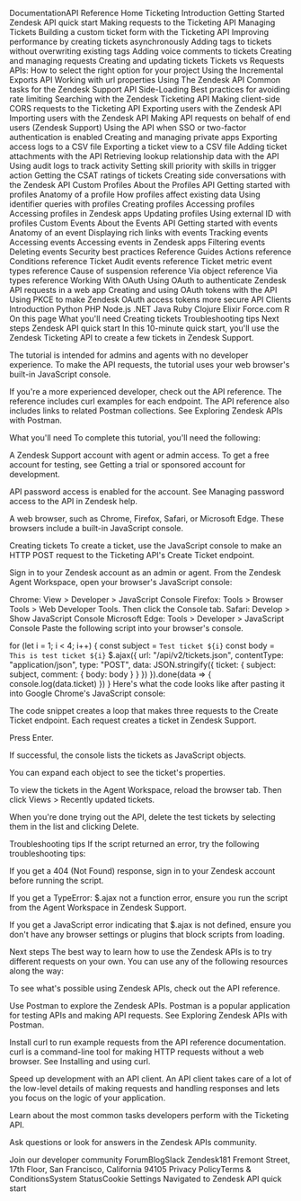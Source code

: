 DocumentationAPI Reference
Home
Ticketing
Introduction
Getting Started
Zendesk API quick start
Making requests to the Ticketing API
Managing Tickets
Building a custom ticket form with the Ticketing API
Improving performance by creating tickets asynchronously
Adding tags to tickets without overwriting existing tags
Adding voice comments to tickets
Creating and managing requests
Creating and updating tickets
Tickets vs Requests APIs: How to select the right option for your project
Using the Incremental Exports API
Working with url properties
Using The Zendesk API
Common tasks for the Zendesk Support API
Side-Loading
Best practices for avoiding rate limiting
Searching with the Zendesk Ticketing API
Making client-side CORS requests to the Ticketing API
Exporting users with the Zendesk API
Importing users with the Zendesk API
Making API requests on behalf of end users (Zendesk Support)
Using the API when SSO or two-factor authentication is enabled
Creating and managing private apps
Exporting access logs to a CSV file
Exporting a ticket view to a CSV file
Adding ticket attachments with the API
Retrieving lookup relationship data with the API
Using audit logs to track activity
Setting skill priority with skills in trigger action
Getting the CSAT ratings of tickets
Creating side conversations with the Zendesk API
Custom Profiles
About the Profiles API
Getting started with profiles
Anatomy of a profile
How profiles affect existing data
Using identifier queries with profiles
Creating profiles
Accessing profiles
Accessing profiles in Zendesk apps
Updating profiles
Using external ID with profiles
Custom Events
About the Events API
Getting started with events
Anatomy of an event
Displaying rich links with events
Tracking events
Accessing events
Accessing events in Zendesk apps
Filtering events
Deleting events
Security best practices
Reference Guides
Actions reference
Conditions reference
Ticket Audit events reference
Ticket metric event types reference
Cause of suspension reference
Via object reference
Via types reference
Working With OAuth
Using OAuth to authenticate Zendesk API requests in a web app
Creating and using OAuth tokens with the API
Using PKCE to make Zendesk OAuth access tokens more secure
API Clients
Introduction
Python
PHP
Node.js
.NET
Java
Ruby
Clojure
Elixir
Force.com
R
On this page
What you'll need
Creating tickets
Troubleshooting tips
Next steps
Zendesk API quick start
In this 10-minute quick start, you'll use the Zendesk Ticketing API to create a few tickets in Zendesk Support.

The tutorial is intended for admins and agents with no developer experience. To make the API requests, the tutorial uses your web browser's built-in JavaScript console.


If you're a more experienced developer, check out the API reference. The reference includes curl examples for each endpoint. The API reference also includes links to related Postman collections. See Exploring Zendesk APIs with Postman.

What you'll need
To complete this tutorial, you'll need the following:

A Zendesk Support account with agent or admin access. To get a free account for testing, see Getting a trial or sponsored account for development.

API password access is enabled for the account. See Managing password access to the API in Zendesk help.

A web browser, such as Chrome, Firefox, Safari, or Microsoft Edge. These browsers include a built-in JavaScript console.

Creating tickets
To create a ticket, use the JavaScript console to make an HTTP POST request to the Ticketing API's Create Ticket endpoint.

Sign in to your Zendesk account as an admin or agent. From the Zendesk Agent Workspace, open your browser's JavaScript console:

Chrome: View > Developer > JavaScript Console
Firefox: Tools > Browser Tools > Web Developer Tools. Then click the Console tab.
Safari: Develop > Show JavaScript Console
Microsoft Edge: Tools > Developer > JavaScript Console
Paste the following script into your browser's console.

for (let i = 1; i < 4; i++) {
  const subject = `Test ticket ${i}`
  const body = `This is test ticket ${i}`
  $.ajax({
    url: "/api/v2/tickets.json",
    contentType: "application/json",
    type: "POST",
    data: JSON.stringify({
      ticket: { subject: subject, comment: { body: body } }
    })
  }).done(data => {
    console.log(data.ticket)
  })
}
Here's what the code looks like after pasting it into Google Chrome's JavaScript console:


The code snippet creates a loop that makes three requests to the Create Ticket endpoint. Each request creates a ticket in Zendesk Support.

Press Enter.

If successful, the console lists the tickets as JavaScript objects.


You can expand each object to see the ticket's properties.


To view the tickets in the Agent Workspace, reload the browser tab. Then click Views > Recently updated tickets.


When you're done trying out the API, delete the test tickets by selecting them in the list and clicking Delete.

Troubleshooting tips
If the script returned an error, try the following troubleshooting tips:

If you get a 404 (Not Found) response, sign in to your Zendesk account before running the script.

If you get a TypeError: $.ajax not a function error, ensure you run the script from the Agent Workspace in Zendesk Support.

If you get a JavaScript error indicating that $.ajax is not defined, ensure you don't have any browser settings or plugins that block scripts from loading.

Next steps
The best way to learn how to use the Zendesk APIs is to try different requests on your own. You can use any of the following resources along the way:

To see what's possible using Zendesk APIs, check out the API reference.

Use Postman to explore the Zendesk APIs. Postman is a popular application for testing APIs and making API requests. See Exploring Zendesk APIs with Postman.

Install curl to run example requests from the API reference documentation. curl is a command-line tool for making HTTP requests without a web browser. See Installing and using curl.

Speed up development with an API client. An API client takes care of a lot of the low-level details of making requests and handling responses and lets you focus on the logic of your application.

Learn about the most common tasks developers perform with the Ticketing API.

Ask questions or look for answers in the Zendesk APIs community.

Join our developer community
ForumBlogSlack
Zendesk181 Fremont Street, 17th Floor, San Francisco, California 94105
Privacy PolicyTerms & ConditionsSystem StatusCookie Settings
Navigated to Zendesk API quick start
